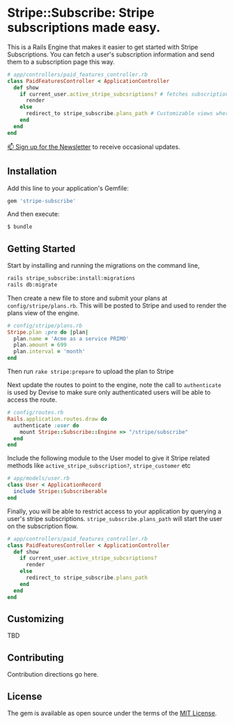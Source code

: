 # Stripe::Subscribe: Stripe subscriptions made easy.

This is a Rails Engine that makes it easier to get started with Stripe Subscriptions. You can fetch a user's subscription information and send them to a subscription page this way.

```ruby
# app/controllers/paid_features_controller.rb
class PaidFeaturesController < ApplicationController
  def show
    if current_user.active_stripe_subcsriptions? # fetches subscription details from Stripe.
      render
    else
      redirect_to stripe_subscribe.plans_path # Customizable views where users can select and pay for plan.
    end
  end
end
```

[📫 Sign up for the Newsletter](http://tinyletter.com/stripe-rails) to receive occasional updates.

## Installation
Add this line to your application's Gemfile:

```ruby
gem 'stripe-subscribe'
```

And then execute:
```bash
$ bundle
```

## Getting Started

Start by installing and running the migrations on the command line,

```bash
rails stripe_subscribe:install:migrations
rails db:migrate
```

Then create a new file to store and submit your plans at `config/stripe/plans.rb`. This will be posted to Stripe and used to render the plans view of the engine.

```ruby
# config/stripe/plans.rb
Stripe.plan :pro do |plan|
  plan.name = 'Acme as a service PRIMO'
  plan.amount = 699
  plan.interval = 'month'
end
```

Then run `rake stripe:prepare` to upload the plan to Stripe

Next update the routes to point to the engine, note the call to `authenticate` is used by Devise to make sure only authenticated users will be able to access the route.

```ruby
# config/routes.rb
Rails.application.routes.draw do
  authenticate :user do
    mount Stripe::Subscribe::Engine => "/stripe/subscribe"
  end
end
```

Include the following module to the User model to give it Stripe related methods like `active_stripe_subscription?`, `stripe_customer` etc

```ruby
# app/models/user.rb
class User < ApplicationRecord
  include Stripe::Subscriberable
end
```

Finally, you will be able to restrict access to your application by querying a user's stripe subscriptions. `stripe_subscribe.plans_path` will start the user on the subscription flow.

```ruby
# app/controllers/paid_features_controller.rb
class PaidFeaturesController < ApplicationController
  def show
    if current_user.active_stripe_subcsriptions?
      render
    else
      redirect_to stripe_subscribe.plans_path
    end
  end
end
```

## Customizing

TBD

## Contributing

Contribution directions go here.

## License

The gem is available as open source under the terms of the [MIT License](https://opensource.org/licenses/MIT).
